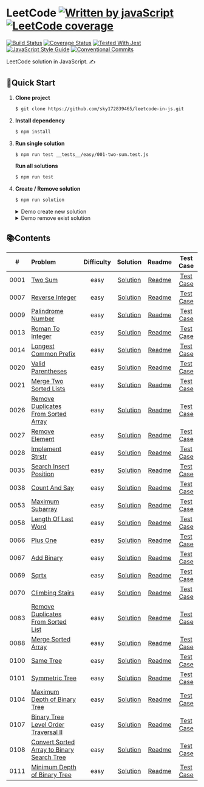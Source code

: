 # LeetCode  [![Written by javaScript][javascript-image]][javascript-url] [![LeetCode coverage][leetcode-image]][leetcode-url]
[javascript-image]: https://img.shields.io/badge/Language-JavaScript-yellow.svg
[javascript-url]: https://zh.wikipedia.org/wiki/JavaScript
[leetcode-image]: https://leetcode-badge.chyroc.cn/?name=sky172839465&leetcode_badge_style=Solved/Total-{{.solved_question}}/{{.all_question}}-green.svg
[leetcode-url]: https://leetcode.com/sky172839465

[![Build Status][travis-image]][travis-url]
[![Coverage Status][codecov-image]][codecov-url]
[![Tested With Jest][jest-image]][jest-url]
[![JavaScript Style Guide][standard-image]][standard-url]
[![Conventional Commits][conventional-commits-image]][conventional-commits-url]

[travis-image]: https://img.shields.io/travis/sky172839465/leetcode-in-js.svg?branch=master
[travis-url]: https://travis-ci.org/sky172839465/leetcode-in-js
[codecov-image]: https://img.shields.io/codecov/c/github/sky172839465/leetcode-in-js.svg
[codecov-url]: https://codecov.io/gh/sky172839465/leetcode-in-js
[jest-image]: https://img.shields.io/badge/tested_with-jest-99424f.svg
[jest-url]: https://github.com/facebook/jest
[standard-image]: https://img.shields.io/badge/code_style-standard-brightgreen.svg
[standard-url]: https://standardjs.com
[conventional-commits-image]: https://img.shields.io/badge/Conventional%20Commits-1.0.0-yellow.svg
[conventional-commits-url]: https://conventionalcommits.org
LeetCode solution in JavaScript. ✍️

## 🚀**Quick Start**
1. **Clone project**
    ```sh
    $ git clone https://github.com/sky172839465/leetcode-in-js.git
    ```
2. **Install dependency**
    ```sh
    $ npm install
    ```
3. **Run single solution**
    ```sh
    $ npm run test __tests__/easy/001-two-sum.test.js
    ```
    **Run all solutions**
    ```sh
    $ npm run test
    ```
4.  **Create / Remove solution**
    ```sh
    $ npm run solution
    ```
    <details>
      <summary>Demo create new solution</summary>

      ![create-solution](https://user-images.githubusercontent.com/9082423/58757240-7391a400-853b-11e9-9716-f2d13b286fbf.gif)
    </details>
    <details>
    <summary>Demo remove exist solution</summary>

      ![remove-solution](https://user-images.githubusercontent.com/9082423/58757241-742a3a80-853b-11e9-873e-e1bc0feb6a8c.gif)
    </details>

## 📚**Contents**
| # | Problem | Difficulty | Solution | Readme | Test Case |
| :---: | :--- | :---: | :---: | :---: | :---: |
|0001|[Two Sum](https://leetcode.com/problems/two-sum)|easy|[Solution](./src/easy/0001-two-sum/index.js)|[Readme](./src/easy/0001-two-sum/README.md)|[Test Case](./__tests__/easy/0001-two-sum.test.js)|
|0007|[Reverse Integer](https://leetcode.com/problems/reverse-integer)|easy|[Solution](./src/easy/0007-reverse-integer/index.js)|[Readme](./src/easy/0007-reverse-integer/README.md)|[Test Case](./__tests__/easy/0007-reverse-integer.test.js)|
|0009|[Palindrome Number](https://leetcode.com/problems/palindrome-number)|easy|[Solution](./src/easy/0009-palindrome-number/index.js)|[Readme](./src/easy/0009-palindrome-number/README.md)|[Test Case](./__tests__/easy/0009-palindrome-number.test.js)|
|0013|[Roman To Integer](https://leetcode.com/problems/roman-to-integer)|easy|[Solution](./src/easy/0013-roman-to-integer/index.js)|[Readme](./src/easy/0013-roman-to-integer/README.md)|[Test Case](./__tests__/easy/0013-roman-to-integer.test.js)|
|0014|[Longest Common Prefix](https://leetcode.com/problems/longest-common-prefix)|easy|[Solution](./src/easy/0014-longest-common-prefix/index.js)|[Readme](./src/easy/0014-longest-common-prefix/README.md)|[Test Case](./__tests__/easy/0014-longest-common-prefix.test.js)|
|0020|[Valid Parentheses](https://leetcode.com/problems/valid-parentheses)|easy|[Solution](./src/easy/0020-valid-parentheses/index.js)|[Readme](./src/easy/0020-valid-parentheses/README.md)|[Test Case](./__tests__/easy/0020-valid-parentheses.test.js)|
|0021|[Merge Two Sorted Lists](https://leetcode.com/problems/merge-two-sorted-lists)|easy|[Solution](./src/easy/0021-merge-two-sorted-lists/index.js)|[Readme](./src/easy/0021-merge-two-sorted-lists/README.md)|[Test Case](./__tests__/easy/0021-merge-two-sorted-lists.test.js)|
|0026|[Remove Duplicates From Sorted Array](https://leetcode.com/problems/remove-duplicates-from-sorted-array)|easy|[Solution](./src/easy/0026-remove-duplicates-from-sorted-array/index.js)|[Readme](./src/easy/0026-remove-duplicates-from-sorted-array/README.md)|[Test Case](./__tests__/easy/0026-remove-duplicates-from-sorted-array.test.js)|
|0027|[Remove Element](https://leetcode.com/problems/remove-element)|easy|[Solution](./src/easy/0027-remove-element/index.js)|[Readme](./src/easy/0027-remove-element/README.md)|[Test Case](./__tests__/easy/0027-remove-element.test.js)|
|0028|[Implement Strstr](https://leetcode.com/problems/implement-strstr)|easy|[Solution](./src/easy/0028-implement-strstr/index.js)|[Readme](./src/easy/0028-implement-strstr/README.md)|[Test Case](./__tests__/easy/0028-implement-strstr.test.js)|
|0035|[Search Insert Position](https://leetcode.com/problems/search-insert-position)|easy|[Solution](./src/easy/0035-search-insert-position/index.js)|[Readme](./src/easy/0035-search-insert-position/README.md)|[Test Case](./__tests__/easy/0035-search-insert-position.test.js)|
|0038|[Count And Say](https://leetcode.com/problems/count-and-say)|easy|[Solution](./src/easy/0038-count-and-say/index.js)|[Readme](./src/easy/0038-count-and-say/README.md)|[Test Case](./__tests__/easy/0038-count-and-say.test.js)|
|0053|[Maximum Subarray](https://leetcode.com/problems/maximum-subarray)|easy|[Solution](./src/easy/0053-maximum-subarray/index.js)|[Readme](./src/easy/0053-maximum-subarray/README.md)|[Test Case](./__tests__/easy/0053-maximum-subarray.test.js)|
|0058|[Length Of Last Word](https://leetcode.com/problems/length-of-last-word)|easy|[Solution](./src/easy/0058-length-of-last-word/index.js)|[Readme](./src/easy/0058-length-of-last-word/README.md)|[Test Case](./__tests__/easy/0058-length-of-last-word.test.js)|
|0066|[Plus One](https://leetcode.com/problems/plus-one)|easy|[Solution](./src/easy/0066-plus-one/index.js)|[Readme](./src/easy/0066-plus-one/README.md)|[Test Case](./__tests__/easy/0066-plus-one.test.js)|
|0067|[Add Binary](https://leetcode.com/problems/add-binary)|easy|[Solution](./src/easy/0067-add-binary/index.js)|[Readme](./src/easy/0067-add-binary/README.md)|[Test Case](./__tests__/easy/0067-add-binary.test.js)|
|0069|[Sqrtx](https://leetcode.com/problems/sqrtx)|easy|[Solution](./src/easy/0069-sqrtx/index.js)|[Readme](./src/easy/0069-sqrtx/README.md)|[Test Case](./__tests__/easy/0069-sqrtx.test.js)|
|0070|[Climbing Stairs](https://leetcode.com/problems/climbing-stairs)|easy|[Solution](./src/easy/0070-climbing-stairs/index.js)|[Readme](./src/easy/0070-climbing-stairs/README.md)|[Test Case](./__tests__/easy/0070-climbing-stairs.test.js)|
|0083|[Remove Duplicates From Sorted List](https://leetcode.com/problems/remove-duplicates-from-sorted-list)|easy|[Solution](./src/easy/0083-remove-duplicates-from-sorted-list/index.js)|[Readme](./src/easy/0083-remove-duplicates-from-sorted-list/README.md)|[Test Case](./__tests__/easy/0083-remove-duplicates-from-sorted-list.test.js)|
|0088|[Merge Sorted Array](https://leetcode.com/problems/merge-sorted-array)|easy|[Solution](./src/easy/0088-merge-sorted-array/index.js)|[Readme](./src/easy/0088-merge-sorted-array/README.md)|[Test Case](./__tests__/easy/0088-merge-sorted-array.test.js)|
|0100|[Same Tree](https://leetcode.com/problems/same-tree)|easy|[Solution](./src/easy/0100-same-tree/index.js)|[Readme](./src/easy/0100-same-tree/README.md)|[Test Case](./__tests__/easy/0100-same-tree.test.js)|
|0101|[Symmetric Tree](https://leetcode.com/problems/symmetric-tree)|easy|[Solution](./src/easy/0101-symmetric-tree/index.js)|[Readme](./src/easy/0101-symmetric-tree/README.md)|[Test Case](./__tests__/easy/0101-symmetric-tree.test.js)|
|0104|[Maximum Depth of Binary Tree](https://leetcode.com/problems/maximum-depth-of-binary-tree)|easy|[Solution](./src/easy/0104-maximum-depth-of-binary-tree/index.js)|[Readme](./src/easy/0104-maximum-depth-of-binary-tree/README.md)|[Test Case](./__tests__/easy/0104-maximum-depth-of-binary-tree.test.js)|
|0107|[Binary Tree Level Order Traversal II](https://leetcode.com/problems/binary-tree-level-order-traversal-ii)|easy|[Solution](./src/easy/0107-binary-tree-level-order-traversal-ii/index.js)|[Readme](./src/easy/0107-binary-tree-level-order-traversal-ii/README.md)|[Test Case](./__tests__/easy/0107-binary-tree-level-order-traversal-ii.test.js)|
|0108|[Convert Sorted Array to Binary Search Tree](https://leetcode.com/problems/convert-sorted-array-to-binary-search-tree)|easy|[Solution](./src/easy/0108-convert-sorted-array-to-binary-search-tree/index.js)|[Readme](./src/easy/0108-convert-sorted-array-to-binary-search-tree/README.md)|[Test Case](./__tests__/easy/0108-convert-sorted-array-to-binary-search-tree.test.js)|
|0111|[Minimum Depth of Binary Tree](https://leetcode.com/problems/minimum-depth-of-binary-tree)|easy|[Solution](./src/easy/0111-minimum-depth-of-binary-tree/index.js)|[Readme](./src/easy/0111-minimum-depth-of-binary-tree/README.md)|[Test Case](./__tests__/easy/0111-minimum-depth-of-binary-tree.test.js)|
